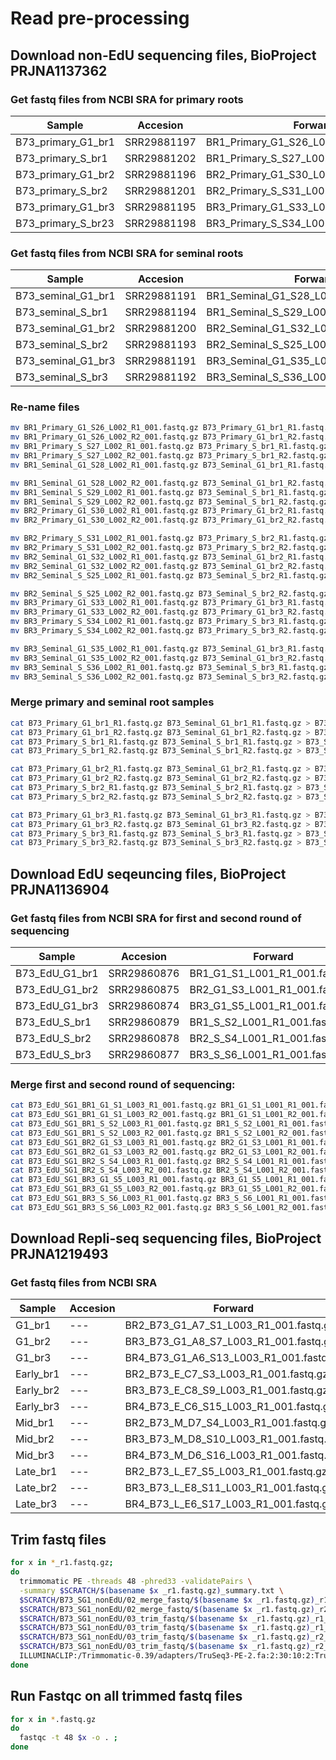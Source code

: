 # Read pre-processing

## Download non-EdU sequencing files, BioProject PRJNA1137362
### Get fastq files from NCBI SRA for primary roots
Sample  | Accesion | Forward | Reverse
--- | --- | --- | --- 
B73_primary_G1_br1 | SRR29881197 | BR1_Primary_G1_S26_L002_R1_001.fastq.gz | BR1_Primary_G1_S26_L002_R2_001.fastq.gz
B73_primary_S_br1 | SRR29881202 | BR1_Primary_S_S27_L002_R1_001.fastq.gz | BR1_Primary_S_S27_L002_R2_001.fastq.gz
B73_primary_G1_br2 | SRR29881196 | BR2_Primary_G1_S30_L002_R1_001.fastq.gz | BR2_Primary_G1_S30_L002_R2_001.fastq.gz
B73_primary_S_br2 | SRR29881201 | BR2_Primary_S_S31_L002_R1_001.fastq.gz | BR2_Primary_S_S31_L002_R2_001.fastq.gz
B73_primary_G1_br3 | SRR29881195 | BR3_Primary_G1_S33_L002_R1_001.fastq.gz | BR3_Primary_G1_S33_L002_R2_001.fastq.gz
B73_primary_S_br23 | SRR29881198 | BR3_Primary_S_S34_L002_R1_001.fastq.gz | BR3_Primary_S_S34_L002_R2_001.fastq.gz

### Get fastq files from NCBI SRA for seminal roots
Sample  | Accesion | Forward | Reverse
--- | --- | --- | --- 
B73_seminal_G1_br1 | SRR29881191 | BR1_Seminal_G1_S28_L002_R1_001.fastq.gz | BR1_Seminal_G1_S28_L002_R2_001.fastq.gz
B73_seminal_S_br1 | SRR29881194 | BR1_Seminal_S_S29_L002_R1_001.fastq.gz | BR1_Seminal_S_S29_L002_R2_001.fastq.gz
B73_seminal_G1_br2 | SRR29881200 | BR2_Seminal_G1_S32_L002_R1_001.fastq.gz | BR2_Seminal_G1_S32_L002_R2_001.fastq.gz
B73_seminal_S_br2 | SRR29881193 | BR2_Seminal_S_S25_L002_R1_001.fastq.gz | BR2_Seminal_S_S25_L002_R2_001.fastq.gz
B73_seminal_G1_br3 | SRR29881191 | BR3_Seminal_G1_S35_L002_R1_001.fastq.gz | BR3_Seminal_G1_S35_L002_R2_001.fastq.gz
B73_seminal_S_br3 | SRR29881192| BR3_Seminal_S_S36_L002_R1_001.fastq.gz | BR3_Seminal_S_S36_L002_R2_001.fastq.gz


### Re-name files
```bash
mv BR1_Primary_G1_S26_L002_R1_001.fastq.gz B73_Primary_G1_br1_R1.fastq.gz
mv BR1_Primary_G1_S26_L002_R2_001.fastq.gz B73_Primary_G1_br1_R2.fastq.gz
mv BR1_Primary_S_S27_L002_R1_001.fastq.gz B73_Primary_S_br1_R1.fastq.gz
mv BR1_Primary_S_S27_L002_R2_001.fastq.gz B73_Primary_S_br1_R2.fastq.gz
mv BR1_Seminal_G1_S28_L002_R1_001.fastq.gz B73_Seminal_G1_br1_R1.fastq.gz

mv BR1_Seminal_G1_S28_L002_R2_001.fastq.gz B73_Seminal_G1_br1_R2.fastq.gz
mv BR1_Seminal_S_S29_L002_R1_001.fastq.gz B73_Seminal_S_br1_R1.fastq.gz
mv BR1_Seminal_S_S29_L002_R2_001.fastq.gz B73_Seminal_S_br1_R2.fastq.gz
mv BR2_Primary_G1_S30_L002_R1_001.fastq.gz B73_Primary_G1_br2_R1.fastq.gz
mv BR2_Primary_G1_S30_L002_R2_001.fastq.gz B73_Primary_G1_br2_R2.fastq.gz

mv BR2_Primary_S_S31_L002_R1_001.fastq.gz B73_Primary_S_br2_R1.fastq.gz
mv BR2_Primary_S_S31_L002_R2_001.fastq.gz B73_Primary_S_br2_R2.fastq.gz
mv BR2_Seminal_G1_S32_L002_R1_001.fastq.gz B73_Seminal_G1_br2_R1.fastq.gz
mv BR2_Seminal_G1_S32_L002_R2_001.fastq.gz B73_Seminal_G1_br2_R2.fastq.gz
mv BR2_Seminal_S_S25_L002_R1_001.fastq.gz B73_Seminal_S_br2_R1.fastq.gz

mv BR2_Seminal_S_S25_L002_R2_001.fastq.gz B73_Seminal_S_br2_R2.fastq.gz
mv BR3_Primary_G1_S33_L002_R1_001.fastq.gz B73_Primary_G1_br3_R1.fastq.gz
mv BR3_Primary_G1_S33_L002_R2_001.fastq.gz B73_Primary_G1_br3_R2.fastq.gz
mv BR3_Primary_S_S34_L002_R1_001.fastq.gz B73_Primary_S_br3_R1.fastq.gz
mv BR3_Primary_S_S34_L002_R2_001.fastq.gz B73_Primary_S_br3_R2.fastq.gz

mv BR3_Seminal_G1_S35_L002_R1_001.fastq.gz B73_Seminal_G1_br3_R1.fastq.gz
mv BR3_Seminal_G1_S35_L002_R2_001.fastq.gz B73_Seminal_G1_br3_R2.fastq.gz
mv BR3_Seminal_S_S36_L002_R1_001.fastq.gz B73_Seminal_S_br3_R1.fastq.gz
mv BR3_Seminal_S_S36_L002_R2_001.fastq.gz B73_Seminal_S_br3_R2.fastq.gz
```

### Merge primary and seminal root samples
```bash
cat B73_Primary_G1_br1_R1.fastq.gz B73_Seminal_G1_br1_R1.fastq.gz > B73_G1_br1_r1.fastq.gz
cat B73_Primary_G1_br1_R2.fastq.gz B73_Seminal_G1_br1_R2.fastq.gz > B73_G1_br1_r2.fastq.gz
cat B73_Primary_S_br1_R1.fastq.gz B73_Seminal_S_br1_R1.fastq.gz > B73_S_br1_r1.fastq.gz
cat B73_Primary_S_br1_R2.fastq.gz B73_Seminal_S_br1_R2.fastq.gz > B73_S_br1_r2.fastq.gz

cat B73_Primary_G1_br2_R1.fastq.gz B73_Seminal_G1_br2_R1.fastq.gz > B73_G1_br2_r1.fastq.gz
cat B73_Primary_G1_br2_R2.fastq.gz B73_Seminal_G1_br2_R2.fastq.gz > B73_G1_br2_r2.fastq.gz
cat B73_Primary_S_br2_R1.fastq.gz B73_Seminal_S_br2_R1.fastq.gz > B73_S_br2_r1.fastq.gz
cat B73_Primary_S_br2_R2.fastq.gz B73_Seminal_S_br2_R2.fastq.gz > B73_S_br2_r2.fastq.gz

cat B73_Primary_G1_br3_R1.fastq.gz B73_Seminal_G1_br3_R1.fastq.gz > B73_G1_br3_r1.fastq.gz
cat B73_Primary_G1_br3_R2.fastq.gz B73_Seminal_G1_br3_R2.fastq.gz > B73_G1_br3_r2.fastq.gz
cat B73_Primary_S_br3_R1.fastq.gz B73_Seminal_S_br3_R1.fastq.gz > B73_S_br3_r1.fastq.gz
cat B73_Primary_S_br3_R2.fastq.gz B73_Seminal_S_br3_R2.fastq.gz > B73_S_br3_r2.fastq.gz
```

## Download EdU seqeuncing files, BioProject PRJNA1136904
### Get fastq files from NCBI SRA for first and second round of sequencing
Sample  | Accesion | Forward | Reverse
--- | --- | --- | --- 
B73_EdU_G1_br1 | SRR29860876 | BR1_G1_S1_L001_R1_001.fastq.gz | BR1_G1_S1_L001_R2_001.fastq.gz
B73_EdU_G1_br2 | SRR29860875 | BR2_G1_S3_L001_R1_001.fastq.gz | BR2_G1_S3_L001_R2_001.fastq.gz
B73_EdU_G1_br3 | SRR29860874 | BR3_G1_S5_L001_R1_001.fastq.gz | BR3_G1_S5_L001_R2_001.fastq.gz
B73_EdU_S_br1 | SRR29860879 | BR1_S_S2_L001_R1_001.fastq.gz | BR1_S_S2_L001_R2_001.fastq.gz
B73_EdU_S_br2 | SRR29860878 | BR2_S_S4_L001_R1_001.fastq.gz | BR2_S_S4_L001_R2_001.fastq.gz
B73_EdU_S_br3 | SRR29860877 | BR3_S_S6_L001_R1_001.fastq.gz | BR3_S_S6_L001_R2_001.fastq.gz



### Merge first and second round of sequencing:
```bash
cat B73_EdU_SG1_BR1_G1_S1_L003_R1_001.fastq.gz BR1_G1_S1_L001_R1_001.fastq.gz > B73_EdU_G1_br1_r1.fastq.gz
cat B73_EdU_SG1_BR1_G1_S1_L003_R2_001.fastq.gz BR1_G1_S1_L001_R2_001.fastq.gz > B73_EdU_G1_br1_r2.fastq.gz
cat B73_EdU_SG1_BR1_S_S2_L003_R1_001.fastq.gz BR1_S_S2_L001_R1_001.fastq.gz > B73_EdU_S_br1_r1.fastq.gz
cat B73_EdU_SG1_BR1_S_S2_L003_R2_001.fastq.gz BR1_S_S2_L001_R2_001.fastq.gz > B73_EdU_S_br1_r2.fastq.gz
cat B73_EdU_SG1_BR2_G1_S3_L003_R1_001.fastq.gz BR2_G1_S3_L001_R1_001.fastq.gz > B73_EdU_G1_br2_r1.fastq.gz
cat B73_EdU_SG1_BR2_G1_S3_L003_R2_001.fastq.gz BR2_G1_S3_L001_R2_001.fastq.gz > B73_EdU_G1_br2_r2.fastq.gz
cat B73_EdU_SG1_BR2_S_S4_L003_R1_001.fastq.gz BR2_S_S4_L001_R1_001.fastq.gz > B73_EdU_S_br2_r1.fastq.gz
cat B73_EdU_SG1_BR2_S_S4_L003_R2_001.fastq.gz BR2_S_S4_L001_R2_001.fastq.gz > B73_EdU_S_br2_r2.fastq.gz
cat B73_EdU_SG1_BR3_G1_S5_L003_R1_001.fastq.gz BR3_G1_S5_L001_R1_001.fastq.gz > B73_EdU_G1_br3_r1.fastq.gz
cat B73_EdU_SG1_BR3_G1_S5_L003_R2_001.fastq.gz BR3_G1_S5_L001_R2_001.fastq.gz > B73_EdU_G1_br3_r2.fastq.gz
cat B73_EdU_SG1_BR3_S_S6_L003_R1_001.fastq.gz BR3_S_S6_L001_R1_001.fastq.gz > B73_EdU_S_br3_r1.fastq.gz
cat B73_EdU_SG1_BR3_S_S6_L003_R2_001.fastq.gz BR3_S_S6_L001_R2_001.fastq.gz > B73_EdU_S_br3_r2.fastq.gz
```

## Download Repli-seq sequencing files, BioProject PRJNA1219493
### Get fastq files from NCBI SRA 
Sample  | Accesion | Forward | Reverse
--- | --- | --- | --- 
G1_br1 | --- | BR2_B73_G1_A7_S1_L003_R1_001.fastq.gz	| BR2_B73_G1_A7_S1_L003_R2_001.fastq.gz
G1_br2 | --- | BR3_B73_G1_A8_S7_L003_R1_001.fastq.gz	| BR3_B73_G1_A8_S7_L003_R2_001.fastq.gz
G1_br3 | --- | BR4_B73_G1_A6_S13_L003_R1_001.fastq.gz	| BR4_B73_G1_A6_S13_L003_R2_001.fastq.gz
Early_br1 | --- | BR2_B73_E_C7_S3_L003_R1_001.fastq.gz	| BR2_B73_E_C7_S3_L003_R2_001.fastq.gz
Early_br2 | --- | BR3_B73_E_C8_S9_L003_R1_001.fastq.gz	| BR3_B73_E_C8_S9_L003_R2_001.fastq.gz
Early_br3 | --- | BR4_B73_E_C6_S15_L003_R1_001.fastq.gz	| BR4_B73_E_C6_S15_L003_R2_001.fastq.gz
Mid_br1 | --- | BR2_B73_M_D7_S4_L003_R1_001.fastq.gz	| BR2_B73_M_D7_S4_L003_R2_001.fastq.gz
Mid_br2 | --- | BR3_B73_M_D8_S10_L003_R1_001.fastq.gz	| BR3_B73_M_D8_S10_L003_R2_001.fastq.gz
Mid_br3 | --- | BR4_B73_M_D6_S16_L003_R1_001.fastq.gz	| BR4_B73_M_D6_S16_L003_R2_001.fastq.gz
Late_br1 | --- | BR2_B73_L_E7_S5_L003_R1_001.fastq.gz	| BR2_B73_L_E7_S5_L003_R2_001.fastq.gz
Late_br2 | --- | BR3_B73_L_E8_S11_L003_R1_001.fastq.gz	| BR3_B73_L_E8_S11_L003_R2_001.fastq.gz
Late_br3 | --- | BR4_B73_L_E6_S17_L003_R1_001.fastq.gz	| BR4_B73_L_E6_S17_L003_R2_001.fastq.gz


## Trim fastq files
```bash
for x in *_r1.fastq.gz;
do
  trimmomatic PE -threads 48 -phred33 -validatePairs \
  -summary $SCRATCH/$(basename $x _r1.fastq.gz)_summary.txt \
  $SCRATCH/B73_SG1_nonEdU/02_merge_fastq/$(basename $x _r1.fastq.gz)_r1.fastq.gz \
  $SCRATCH/B73_SG1_nonEdU/02_merge_fastq/$(basename $x _r1.fastq.gz)_r2.fastq.gz \
  $SCRATCH/B73_SG1_nonEdU/03_trim_fastq/$(basename $x _r1.fastq.gz)_r1_trimmed.fastq \
  $SCRATCH/B73_SG1_nonEdU/03_trim_fastq/$(basename $x _r1.fastq.gz)_r1_trimmed_unpaired.fastq \
  $SCRATCH/B73_SG1_nonEdU/03_trim_fastq/$(basename $x _r1.fastq.gz)_r2_trimmed.fastq \
  $SCRATCH/B73_SG1_nonEdU/03_trim_fastq/$(basename $x _r1.fastq.gz)_r2_trimmed_unpaired.fastq \
  ILLUMINACLIP:/Trimmomatic-0.39/adapters/TruSeq3-PE-2.fa:2:30:10:2:True LEADING:5 TRAILING:5 MINLEN:20 ;
done
```

## Run Fastqc on all trimmed fastq files
```bash
for x in *.fastq.gz
do
  fastqc -t 48 $x -o . ;
done 
```

